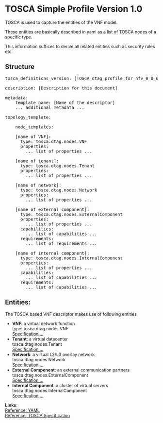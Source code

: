 TOSCA Simple Profile Version 1.0
=================================

TOSCA is used to capture the entities of the VNF model.   

These entities are basically described in yaml as a list of TOSCA nodes of a specific type.

This information suffices to derive all related entities such as security rules etc.

Structure
-----------------

<pre>
tosca_definitions_version: [TOSCA_dtag_profile_for_nfv_0_0_6]

description: [Description for this document]

metadata:
	template_name: [Name of the descriptor]
    ... additional metadata ...

topology_template:

	node_templates:

    [name of VNF]:
      type: tosca.dtag.nodes.VNF
      properties:
        ... list of properties ...

    [name of tenant]:
      type: tosca.dtag.nodes.Tenant
      properties:
        ... list of properties ...

    [name of network]:
      type: tosca.dtag.nodes.Network
      properties:
        ... list of properties ...

    [name of external component]:
      type: tosca.dtag.nodes.ExternalComponent
      properties:
        ... list of properties ...
      capabilities:
        ... list of capabilities ...
      requirements:
        ... list of requirements ...

    [name of internal component]:
      type: tosca.dtag.nodes.InternalComponent
      properties:
        ... list of properties ...
      capabilities:
        ... list of capabilities ...
      requirements:
        ... list of capabilities ...
</pre>


Entities:
---------

The TOSCA based VNF descriptor makes use of following entities

- **VNF**: a virtual network function   
	type: tosca.dtag.nodes.VNF   
  [Specification ...](vnf.md)  
- **Tenant**:  a virtual datacenter    
	tosca.dtag.nodes.Tenant    
  [Specification ...](tenant.md)  
- **Network**:  a virtual L2/L3 overlay network    
	tosca.dtag.nodes.Network    
  [Specification ...](network.md)  
- **External Component**: an external communication partners    
	tosca.dtag.nodes.ExternalComponent   
  [Specification ...](externalcomponent.md)  
- **Internal Component**: a cluster of virtual servers    
	tosca.dtag.nodes.InternalComponent    
  [Specification ...](internalcomponent.md)  


**Links**:   
[Reference: YAML](http://yaml.org/spec/1.2/spec.html)    
[Reference: TOSCA Specification](http://docs.oasis-open.org/tosca/TOSCA-Simple-Profile-YAML/v1.0/TOSCA-Simple-Profile-YAML-v1.0.html)
